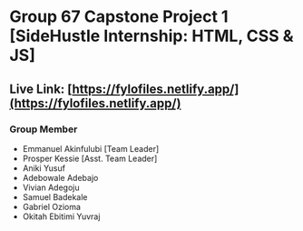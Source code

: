 # Group 67 Capstone Project 1 [SideHustle Internship: HTML, CSS & JS]

## Live Link: [https://fylofiles.netlify.app/](https://fylofiles.netlify.app/)

### Group Member

- Emmanuel Akinfulubi [Team Leader]
- Prosper Kessie [Asst. Team Leader]
- Aniki Yusuf
- Adebowale Adebajo
- Vivian Adegoju
- Samuel Badekale
- Gabriel Ozioma
- Okitah Ebitimi Yuvraj
